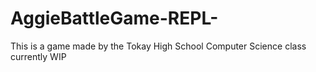# AggieBattleGame-REPL-

This is a game made by the Tokay High School Computer Science class
currently WIP

